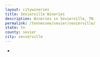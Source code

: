 ```yaml
---
layout: citywineries
title: Sevierville Wineries
description: Wineries in Sevierville, TN
permalink: /tennessee/sevier/sevierville/
state: tn
county: sevier
city: sevierville
---
```

-
